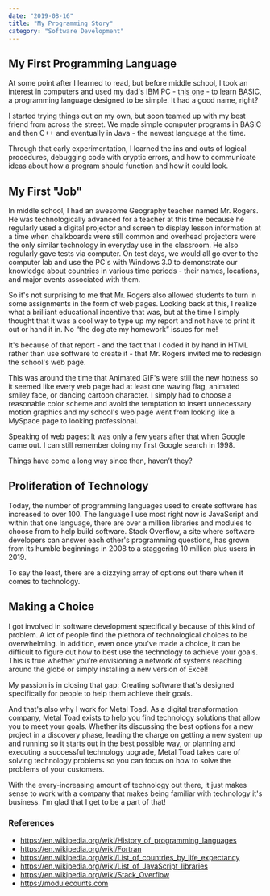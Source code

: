 ```yaml
---
date: "2019-08-16"
title: "My Programming Story"
category: "Software Development"
---
```


## My First Programming Language
At some point after I learned to read, but before middle school, 
I took an interest in computers and used my dad's IBM PC - [this one](https://unsplash.com/photos/Zd6PL6PSW5E) -
to learn BASIC, a programming language designed to be simple. It had a good name, right?

I started trying things out on my own, but soon teamed up with my best friend from across the street.
We made simple computer programs in BASIC and then C++ and eventually in Java - the newest language at the time.

Through that early experimentation, I learned the ins and outs of logical procedures, 
debugging code with cryptic errors, and how to communicate ideas about how a program 
should function and how it could look.

## My First "Job"
In middle school, I had an awesome Geography teacher named Mr. Rogers. He was technologically advanced for a
teacher at this time because he regularly used a digital projector and screen to display
lesson information at a time when chalkboards were still common and overhead projectors were the only similar technology
in everyday use in the classroom.
He also regularly gave tests via computer. On test days, we would all go 
over to the computer lab and use the PC's with Windows 3.0 to demonstrate our knowledge about countries in 
various time periods - their names, locations, and major events associated with them.

So it's not surprising to me that Mr. Rogers also allowed students to turn in some assignments in the form of web pages. 
Looking back at this, I realize what a brilliant educational incentive that was, but at the time I simply thought that it was a cool way to type 
up my report and not have to print it out or hand it in. No “the dog ate my homework” issues for me!

It's because of that report - and the fact that I coded it by hand in HTML rather than use software to create it - that Mr. Rogers invited me to redesign the school's web page.

This was around the time that Animated GIF's were still the new hotness so it seemed like every web page had at least 
one waving flag, animated smiley face, or dancing cartoon character. I simply had to choose a reasonable color scheme and avoid 
the temptation to insert unnecessary motion graphics and my school's web page went from looking like a MySpace page to 
looking professional.

Speaking of web pages: It was only a few years after that when Google came out. I can still remember doing my first Google search in 1998.

Things have come a long way since then, haven’t they?

## Proliferation of Technology
Today, the number of programming languages used to create 
software has increased to over 100. The language I use most right now is JavaScript and within that one language, 
there are over a million libraries and modules to choose from to help build software. Stack Overflow, 
a site where software developers can answer each other's programming questions, 
has grown from its humble beginnings in 2008 to a staggering 10 million plus users in 2019.

To say the least, there are a dizzying array of options out there when it comes to technology.

## Making a Choice
I got involved in software development specifically because of this kind of problem. 
A lot of people find the plethora of technological choices to be overwhelming. 
In addition, even once you've made a choice, it can be difficult to figure out how to best use the technology to achieve your goals. 
This is true whether you’re envisioning a network of systems reaching around the globe or simply installing a new version of Excel!

My passion is in closing that gap: Creating software that's designed specifically for people to help them achieve their goals.

And that's also why I work for Metal Toad. As a digital transformation company, 
Metal Toad exists to help you find technology solutions that allow you to meet your goals. 
Whether its discussing the best options for a new project in a discovery phase, 
leading the charge on getting a new system up and running so it starts out in the best possible way, 
or planning and executing a successful technology upgrade, Metal Toad takes care of solving technology problems 
so you can focus on how to solve the problems of your customers.

With the every-increasing amount of technology out there, it just makes sense to work 
with a company that makes being familiar with technology it's business. I'm glad that I get to be a part of that!




### References
- https://en.wikipedia.org/wiki/History_of_programming_languages
- https://en.wikipedia.org/wiki/Fortran
- https://en.wikipedia.org/wiki/List_of_countries_by_life_expectancy
- https://en.wikipedia.org/wiki/List_of_JavaScript_libraries
- https://en.wikipedia.org/wiki/Stack_Overflow
- https://modulecounts.com
